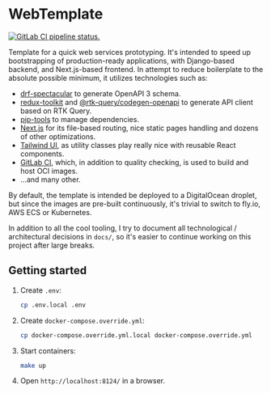 # WebTemplate

[![GitLab CI pipeline status.][pipeline-image]][pipeline-url]

Template for a quick web services prototyping. It's intended to speed up bootstrapping
of production-ready applications, with Django-based backend, and Next.js-based frontend.
In attempt to reduce boilerplate to the absolute possible minimum, it utilizes technologies such as:

- [drf-spectacular](https://github.com/tfranzel/drf-spectacular) to generate OpenAPI 3 schema.
- [redux-toolkit](https://github.com/reduxjs/redux-toolkit) and [@rtk-query/codegen-openapi](https://redux-toolkit.js.org/rtk-query/usage/code-generation#openapi) to generate API client based on RTK Query.
- [pip-tools](https://github.com/jazzband/pip-tools) to manage dependencies.
- [Next.js](https://nextjs.org/) for its file-based routing, nice static pages handling and dozens of other optimizations.
- [Tailwind UI](https://tailwindui.com), as utility classes play really nice with reusable React components.
- [GitLab CI](https://docs.gitlab.com/ee/ci/), which, in addition to quality checking, is used to build and host OCI images.
- ...and many other.

By default, the template is intended be deployed to a DigitalOcean droplet, but since the images are pre-built continuously, it's trivial to switch to fly.io, AWS ECS or Kubernetes.

In addition to all the cool tooling, I try to document all technological / architectural decisions in `docs/`, so it's easier
to continue working on this project after large breaks.

## Getting started

1. Create `.env`:

    ```bash
    cp .env.local .env
    ```

1. Create `docker-compose.override.yml`:

    ```bash
    cp docker-compose.override.yml.local docker-compose.override.yml
    ```

1. Start containers:

    ```bash
    make up
    ```

1. Open `http://localhost:8124/` in a browser.

<!-- Badges -->

[pipeline-image]: https://gitlab.com/0x29a/web_template/badges/master/pipeline.svg
[pipeline-url]: https://gitlab.com/0x29a/web_template/-/pipelines
